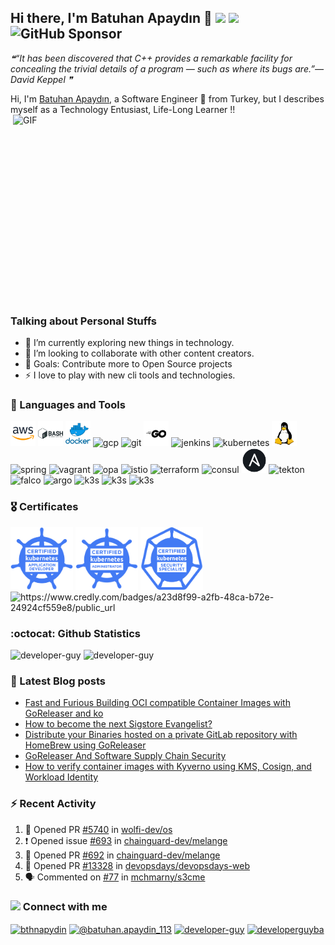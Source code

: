 ## Hi there, I'm Batuhan Apaydın 👋 ![](https://komarev.com/ghpvc/?username=developer-guy&color=green&&style=flat)  [![](https://img.shields.io/static/v1?label=Sponsor&message=%E2%9D%A4&logo=GitHub&color=%23fe8e86)](https://github.com/sponsors/developer-guy) ![GitHub Sponsor](https://img.shields.io/github/sponsors/developer-guy?label=Sponsor&logo=GitHub)



<!--STARTS_HERE_QUOTE_README-->
<i>❝“It has been discovered that C++ provides a remarkable facility for concealing the trivial details of a program — such as where its bugs are.”— David Keppel   ❞</i>
<!--ENDS_HERE_QUOTE_README-->

Hi, I'm [Batuhan Apaydın](https://linkedin.com/in/bthnapydin), a Software Engineer 🚀 from Turkey, but I describes myself as a Technology Entusiast, Life-Long Learner !! 
<img align="right" alt="GIF" src="https://github.com/developer-guy/developer-guy/blob/master/code.gif?raw=true" width="500" height="320" />

### Talking about Personal Stuffs
- 🌱 I’m currently exploring new things in technology.
- 👯 I’m looking to collaborate with other content creators.
- 🥅 Goals: Contribute more to Open Source projects
- ⚡ I love to play with new cli tools and technologies.

### 🧰 Languages and Tools
<p align="left"><img src="https://github.com/github/explore/raw/main/topics/aws/aws.png" alt="aws" width="40" height="40"/> <img src="https://github.com/github/explore/raw/main/topics/bash/bash.png" alt="bash" width="40" height="40"/> <img src="https://github.com/github/explore/raw/main/topics/docker/docker.png" alt="docker" width="40" height="40"/> <img src="https://www.vectorlogo.zone/logos/google_cloud/google_cloud-icon.svg" alt="gcp" width="40" height="40"/> <img src="https://www.vectorlogo.zone/logos/git-scm/git-scm-icon.svg" alt="git" width="40" height="40"/> <img src="https://github.com/github/explore/raw/main/topics/go/go.png" alt="go" width="40" height="40"/> <img src="https://www.vectorlogo.zone/logos/jenkins/jenkins-icon.svg" alt="jenkins" width="40" height="40"/> <img src="https://www.vectorlogo.zone/logos/kubernetes/kubernetes-icon.svg" alt="kubernetes" width="40" height="40"/> <img src="https://github.com/github/explore/raw/main/topics/linux/linux.png" alt="linux" width="40" height="40"/> <img src="https://www.vectorlogo.zone/logos/springio/springio-icon.svg" alt="spring" width="40" height="40"/> <img src="https://www.vectorlogo.zone/logos/vagrantup/vagrantup-icon.svg" alt="vagrant" width="40" height="40"/> <img src="https://camo.githubusercontent.com/aee47673482ae9337b1a495f7e747d35e55f4a3081e5cd65768e65686f6f2de4/68747470733a2f2f7777772e766563746f726c6f676f2e7a6f6e652f6c6f676f732f6f70656e706f6c6963796167656e742f6f70656e706f6c6963796167656e742d617232312e737667" alt="opa" width="40" height="40"/> <img src="https://camo.githubusercontent.com/bd5b74426b7087fe4c8568458993dfff11001c3b9f0a2483e1da43650cbe0672/68747470733a2f2f7777772e766563746f726c6f676f2e7a6f6e652f6c6f676f732f697374696f696f2f697374696f696f2d69636f6e2e737667" alt="istio" width="40" height="40"/> <img src="https://camo.githubusercontent.com/d13e208052a3e9d83243cd804635e60e4a238c43a86ce1bc6aea249c39c67709/68747470733a2f2f7777772e766563746f726c6f676f2e7a6f6e652f6c6f676f732f7465727261666f726d696f2f7465727261666f726d696f2d617232312e737667" alt="terraform" width="40" height="40"/> <img src="https://camo.githubusercontent.com/2d750a7a1cae7f8d5f8a3a6d5cb6c63c1fe80a17794dd79800a86a4881ce900c/68747470733a2f2f7777772e766563746f726c6f676f2e7a6f6e652f6c6f676f732f636f6e73756c696f2f636f6e73756c696f2d617232312e737667" alt="consul" width="40" height="40"/> <img src="https://github.com/github/explore/raw/main/topics/ansible/ansible.png" alt="ansible" width="40" height="40"/> <img src="https://tekton.dev/images/tekton-horizontal-color.png" alt="tekton" width="90" height="40"/> <img src="https://cncf-branding.netlify.app/img/projects/falco/icon/color/falco-icon-color.png" alt="falco" width="40" height="40"/> <img src="https://cncf-branding.netlify.app/img/projects/argo/icon/color/argo-icon-color.png" alt="argo" width="40" height="40"/> <img src="https://cncf-branding.netlify.app/img/projects/k3s/icon/color/k3s-icon-color.png" alt="k3s" width="40" height="40"/> <img src="https://cncf-branding.netlify.app/img/projects/notary/icon/color/notary-icon-color.png" alt="k3s" width="40" height="40"/> <img src="https://cncf-branding.netlify.app/img/projects/helm/icon/color/helm-icon-color.png" alt="k3s" width="40" height="40"/>
</p>

### 🎖 Certificates
<p align="left"><img src="https://raw.githubusercontent.com/cncf/artwork/master/other/ckad/color/kubernetes-ckad-color.png" alt="https://www.credly.com/badges/349777de-9673-444f-a05e-2dbb770768c3/public_url" width="100" height="100"/> 
<img src="https://raw.githubusercontent.com/cncf/artwork/master/other/cka/color/kubernetes-cka-color.png" alt="https://www.credly.com/badges/e2ba7704-b6ba-46e0-914a-b3bbb3f58cc6/public_url" width="100" height="100"/>
 <img src="https://raw.githubusercontent.com/cncf/artwork/master/other/kss/color/kubernetes-security-specialist-color.png" alt="[https://www.credly.com/badges/e2ba7704-b6ba-46e0-914a-b3bbb3f58cc6/public_url](https://www.credly.com/badges/79c34054-2204-42d5-bf86-b3b42e9b4c04)" width="100" height="100"/> 
 <img src="https://images.credly.com/size/340x340/images/41c70194-555c-4245-b3f0-921425b8010e/image.png" alt="https://www.credly.com/badges/a23d8f99-a2fb-48ca-b72e-24924cf559e8/public_url" width="100" height="100" />
</p>


### :octocat: Github Statistics
<p align="left">
<img  src="https://github-readme-stats.vercel.app/api?username=developer-guy&show_icons=true&theme=radical" alt="developer-guy" width="480" height="180" />
<img src="https://github-readme-stats.vercel.app/api/top-langs/?username=developer-guy&layout=compact&hide=html&theme=radical" alt="developer-guy"/>
</p>


### :card_index: Latest Blog posts
<!-- BLOG-POST-LIST:START -->
- [Fast and Furious Building OCI compatible Container Images with GoReleaser and ko](https://blog.goreleaser.com/fast-and-furious-building-oci-compatible-container-images-with-goreleaser-and-ko-77d9378c4130?source=rss-57d794f14ac9------2)
- [How to become the next Sigstore Evangelist?](https://medium.com/sigstore/how-to-become-the-next-sigstore-evangelist-9303ed297e54?source=rss-57d794f14ac9------2)
- [Distribute your Binaries hosted on a private GitLab repository with HomeBrew using GoReleaser](https://medium.com/trendyol-tech/distribute-your-binaries-hosted-on-a-private-gitlab-repository-with-homebrew-using-goreleaser-56c8fb5a61fe?source=rss-57d794f14ac9------2)
- [GoReleaser And Software Supply Chain Security](https://blog.goreleaser.com/goreleaser-and-software-supply-chain-security-e8917b26924b?source=rss-57d794f14ac9------2)
- [How to verify container images with Kyverno using KMS, Cosign, and Workload Identity](https://medium.com/sigstore/how-to-verify-container-images-with-kyverno-using-kms-cosign-and-workload-identity-1e07d2b85061?source=rss-57d794f14ac9------2)
<!-- BLOG-POST-LIST:END -->

### :zap: Recent Activity
<!--START_SECTION:activity-->
1. 💪 Opened PR [#5740](https://github.com/wolfi-dev/os/pull/5740) in [wolfi-dev/os](https://github.com/wolfi-dev/os)
2. ❗ Opened issue [#693](https://github.com/chainguard-dev/melange/issues/693) in [chainguard-dev/melange](https://github.com/chainguard-dev/melange)
3. 💪 Opened PR [#692](https://github.com/chainguard-dev/melange/pull/692) in [chainguard-dev/melange](https://github.com/chainguard-dev/melange)
4. 💪 Opened PR [#13328](https://github.com/devopsdays/devopsdays-web/pull/13328) in [devopsdays/devopsdays-web](https://github.com/devopsdays/devopsdays-web)
5. 🗣 Commented on [#77](https://github.com/mchmarny/s3cme/pull/77#issuecomment-1723360297) in [mchmarny/s3cme](https://github.com/mchmarny/s3cme)
<!--END_SECTION:activity-->


### <img src="https://media.giphy.com/media/LnQjpWaON8nhr21vNW/giphy.gif" height="32"></img> Connect with me 
<a href="https://linkedin.com/in/bthnapydin" target="blank"><img align="center" src="https://img.shields.io/badge/linkedin-%230077B5.svg?&style=for-the-badge&logo=linkedin&logoColor=white" alt="bthnapydin" /></a>
<a href="https://batuhan-apaydin-11378.medium.com" target="blank"><img align="center" src="https://img.shields.io/badge/medium-%2312100E.svg?&style=for-the-badge&logo=medium&logoColor=white" alt="@batuhan.apaydin_113" /></a>
<a href="https://dev.to/developerguy" target="blank"><img align="center" src="https://img.shields.io/badge/dev.to-0A0A0A?style=for-the-badge&logo=dev.to&logoColor=white" alt="developer-guy" /></a>
<a href="https://twitter.com/developerguyba" target="blank"><img align="center" src="https://img.shields.io/badge/Twitter-1DA1F2?style=for-the-badge&logo=twitter&logoColor=white" alt="developerguyba" /></a>
